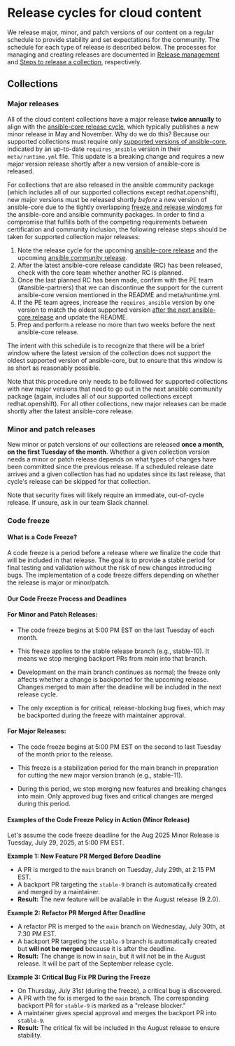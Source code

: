 # Release cycles for cloud content

We release major, minor, and patch versions of our content on a regular schedule to provide stability and set expectations for the community. The schedule for each type of release is described below. The processes for managing and creating releases are documented in [Release management](./release_management.md) and [Steps to release a collection](./release_collections.md), respectively.

## Collections

### Major releases

All of the cloud content collections have a major release **twice annually** to align with the [ansible-core release cycle](https://docs.ansible.com/ansible/latest/roadmap/ansible_core_roadmap_index.html), which typically publishes a new minor release in May and November. Why do we do this? Because our supported collections must require only [supported versions of ansible-core](https://docs.ansible.com/ansible/latest/reference_appendices/release_and_maintenance.html#ansible-core-support-matrix), indicated by an up-to-date `requires_ansible` version in their `meta/runtime.yml` file. This update is a breaking change and requires a new major version release shortly after a new version of ansible-core is released.

For collections that are also released in the ansible community package (which includes all of our supported collections except redhat.openshift), new major versions must be released shortly *before* a new version of ansible-core due to the tightly overlapping [freeze and release windows](https://docs.ansible.com/ansible/latest/reference_appendices/release_and_maintenance.html#release-cycle-overview) for the ansible-core and ansible community packages. In order to find a compromise that fulfills both of the competing requirements between certification and community inclusion, the following release steps should be taken for supported collection major releases:

1. Note the release cycle for the upcoming [ansible-core release](https://docs.ansible.com/ansible/latest/roadmap/ansible_core_roadmap_index.html) and the upcoming [ansible community release](https://docs.ansible.com/ansible/latest/roadmap/ansible_roadmap_index.html).
2. After the latest ansible-core release candidate (RC) has been released, check with the core team whether another RC is planned.
3. Once the last planned RC has been made, confirm with the PE team (#ansible-partners) that we can discontinue the support for the current ansible-core version mentioned in the README and meta/runtime.yml.
4. If the PE team agrees, increase the `requires_ansible` version by one version to match the oldest supported version [after the next ansible-core release](https://docs.ansible.com/ansible/latest/reference_appendices/release_and_maintenance.html#ansible-core-support-matrix) and update the README.
5. Prep and perform a release no more than two weeks before the next ansible-core release.

The intent with this schedule is to recognize that there will be a brief window where the latest version of the collection does not support the oldest supported version of ansible-core, but to ensure that this window is as short as reasonably possible.

Note that this procedure only needs to be followed for supported collections with new major versions that need to go out in the next ansible community package (again, includes all of our supported collections except redhat.openshift). For all other collections, new major releases can be made shortly after the latest ansible-core release.

### Minor and patch releases

New minor or patch versions of our collections are released **once a month, on the first Tuesday of the month**. Whether a given collection version needs a minor or patch release depends on what types of changes have been committed since the previous release. If a scheduled release date arrives and a given collection has had no updates since its last release, that cycle's release can be skipped for that collection.

Note that security fixes will likely require an immediate, out-of-cycle release. If unsure, ask in our team Slack channel.

### Code freeze

#### What is a Code Freeze?
A code freeze is a period before a release where we finalize the code that will be included in that release. The goal is to provide a stable period for final testing and validation without the risk of new changes introducing bugs. The implementation of a code freeze differs depending on whether the release is major or minor/patch.

#### Our Code Freeze Process and Deadlines

#### For Minor and Patch Releases:

* The code freeze begins at 5:00 PM EST on the last Tuesday of each month.

* This freeze applies to the stable release branch (e.g., stable-10). It means we stop merging backport PRs from main into that branch.

* Development on the main branch continues as normal; the freeze only affects whether a change is backported for the upcoming release. Changes merged to main after the deadline will be included in the next release cycle.

* The only exception is for critical, release-blocking bug fixes, which may be backported during the freeze with maintainer approval.

#### For Major Releases:

* The code freeze begins at 5:00 PM EST on the second to last Tuesday of the month prior to the release.

* This freeze is a stabilization period for the main branch in preparation for cutting the new major version branch (e.g., stable-11).

* During this period, we stop merging new features and breaking changes into main. Only approved bug fixes and critical changes are merged during this period.

#### Examples of the Code Freeze Policy in Action (Minor Release)

Let's assume the code freeze deadline for the Aug 2025 Minor Release is Tuesday, July 29, 2025, at 5:00 PM EST.

**Example 1: New Feature PR Merged Before Deadline**

* A PR is merged to the `main` branch on Tuesday, July 29th, at 2:15 PM EST.
* A backport PR targeting the `stable-9` branch is automatically created and merged by a maintainer.
* **Result:** The new feature will be available in the August release (9.2.0).

**Example 2: Refactor PR Merged After Deadline**

* A refactor PR is merged to the `main` branch on Wednesday, July 30th, at 7:30 PM EST.
* A backport PR targeting the `stable-9` branch is automatically created but **will not be merged** because it is after the deadline.
* **Result:** The change is now in `main`, but it will not be in the August release. It will be part of the September release cycle.

**Example 3: Critical Bug Fix PR During the Freeze**

* On Thursday, July 31st (during the freeze), a critical bug is discovered.
* A PR with the fix is merged to the `main` branch. The corresponding backport PR for `stable-9` is marked as a "release blocker."
* A maintainer gives special approval and merges the backport PR into `stable-9`.
* **Result:** The critical fix will be included in the August release to ensure stability.

